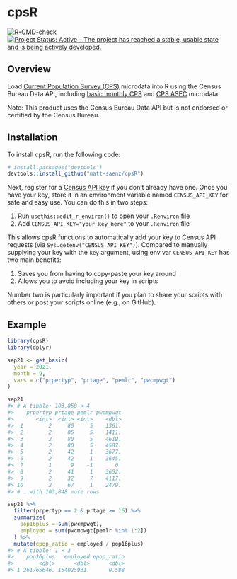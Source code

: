 
<!-- README.md is generated from README.Rmd. Please edit that file -->

# cpsR

<!-- badges: start -->

[![R-CMD-check](https://github.com/matt-saenz/cpsR/workflows/R-CMD-check/badge.svg)](https://github.com/matt-saenz/cpsR/actions)
[![Project Status: Active – The project has reached a stable, usable
state and is being actively
developed.](https://www.repostatus.org/badges/latest/active.svg)](https://www.repostatus.org/#active)

<!-- badges: end -->

## Overview

Load [Current Population Survey
(CPS)](https://www.census.gov/programs-surveys/cps/about.html) microdata
into R using the Census Bureau Data API, including [basic monthly
CPS](https://www.census.gov/data/datasets/time-series/demo/cps/cps-basic.html)
and [CPS
ASEC](https://www.census.gov/data/datasets/time-series/demo/cps/cps-asec.html)
microdata.

Note: This product uses the Census Bureau Data API but is not endorsed
or certified by the Census Bureau.

## Installation

To install cpsR, run the following code:

``` r
# install.packages("devtools")
devtools::install_github("matt-saenz/cpsR")
```

Next, register for a [Census API
key](https://api.census.gov/data/key_signup.html) if you don’t already
have one. Once you have your key, store it in an environment variable
named `CENSUS_API_KEY` for safe and easy use. You can do this in two
steps:

1.  Run `usethis::edit_r_environ()` to open your `.Renviron` file
2.  Add `CENSUS_API_KEY="your_key_here"` to your `.Renviron` file

This allows cpsR functions to automatically add your key to Census API
requests (via `Sys.getenv("CENSUS_API_KEY")`). Compared to manually
supplying your key with the `key` argument, using env var
`CENSUS_API_KEY` has two main benefits:

1.  Saves you from having to copy-paste your key around
2.  Allows you to avoid including your key in scripts

Number two is particularly important if you plan to share your scripts
with others or post your scripts online (e.g., on GitHub).

## Example

``` r
library(cpsR)
library(dplyr)

sep21 <- get_basic(
  year = 2021,
  month = 9,
  vars = c("prpertyp", "prtage", "pemlr", "pwcmpwgt")
)

sep21
#> # A tibble: 103,858 × 4
#>    prpertyp prtage pemlr pwcmpwgt
#>       <int>  <int> <int>    <dbl>
#>  1        2     80     5    1361.
#>  2        2     85     5    1411.
#>  3        2     80     5    4619.
#>  4        2     80     5    4587.
#>  5        2     42     1    3677.
#>  6        2     42     1    3645.
#>  7        1      9    -1       0 
#>  8        2     41     1    3652.
#>  9        2     32     7    4117.
#> 10        2     67     1    2479.
#> # … with 103,848 more rows

sep21 %>%
  filter(prpertyp == 2 & prtage >= 16) %>%
  summarize(
    pop16plus = sum(pwcmpwgt),
    employed = sum(pwcmpwgt[pemlr %in% 1:2])
  ) %>%
  mutate(epop_ratio = employed / pop16plus)
#> # A tibble: 1 × 3
#>    pop16plus   employed epop_ratio
#>        <dbl>      <dbl>      <dbl>
#> 1 261765646. 154025931.      0.588
```
